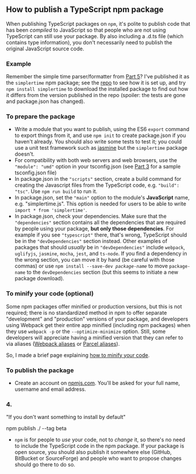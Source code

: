 How to publish a TypeScript npm package
---------------------------------------

When publishing TypeScript packages on `npm`, it's polite to publish code that has been _compiled_ to JavaScript so that people who are not using TypeScript can still use your package. By also including a .d.ts file (which contains type information), you don't necessarily need to publish the original JavaScript source code. 

### Example ###

Remember the simple time parser/formatter from [Part 5](tutorial-5.html#example-4-calendar-event-editor)? I've published it as the `simplertime` npm package; see the [repo](https://github.com/qwertie/simplertime) to see how it is set up, and try `npm install simplertime` to download the installed package to find out how it differs from the version published in the repo (spoiler: the tests are gone and package.json has changed).

### To prepare the package ###

- Write a module that you want to publish, using the ES6 `export` command to export things from it, and use `npm init` to create package.json if you haven't already. You should also write some tests to test it; you could use a unit test framework such as [jasmine](https://jasmine.github.io/) but the `simplertime` package doesn't.
- For compatibility with both web servers and web browsers, use the `"module": "umd"` option in your tsconfig.json (see [Part 3](tutorial-3.md#approaches-b-and-c) for a sample tsconfig.json file)
- In package.json in the `"scripts"` section, create a build command for creating the Javascript files from the TypeScript code, e.g. `"build": "tsc"`. Use `npm run build` to run it.
- In package.json, set the `"main"` option to the module's **JavaScript** name, e.g. "simplertime.js". This option is needed for users to be able to write `import * from 'simplertime'`.
- In package.json, check your dependencies. Make sure that the `"dependencies"` section contains all the dependencies that are required by people using your package, **but only those dependencies**. For example if you see `"typescript"` there, that's wrong, TypeScript should be in the `"devDependencies"` section instead. Other examples of packages that should _usually_ be in `"devDependencies"` include `webpack`, `uglifyjs`, `jasmine`, `mocha`, `jest`, and `ts-node`. If you find a dependency in the wrong section, you can move it by hand (be careful with those commas) or use <code>npm install --save-dev <i>package-name</i></code> to move `package-name` to the `devDependencies` section (but this seems to initiate a new package download).

### To minify your code (optional) ###

Some npm packages offer minified or production versions, but this is not required; there is no standardized method in npm to offer separate "development" and "production" versions of your package, and developers using Webpack get their entire app minified (including npm packages) when they use `webpack -p` or the `--optimize-minimize` option. Still, some developers will appreciate having a minified version that they can refer to via aliases ([Webpack aliases](https://webpack.js.org/configuration/resolve/) or [Parcel aliases](https://github.com/parcel-bundler/parcel/pull/850)).

So, I made a brief page explaining [how to minify your code](minification.md).

### To publish the package ###

- Create an account on [npmjs.com](https://npmjs.com). You'll be asked for your full name, username and email address.

### 4. ###

"If you don't want something to install by default"

npm publish ./ --tag beta

- `npm` is for people to _use_ your code, not to _change_ it, so there's no need to include the TypeScript code in the npm package. If your package is open source, you should also publish it somewhere else (GitHub, BitBucket or SourceForge) and people who want to propose changes should go there to do so.